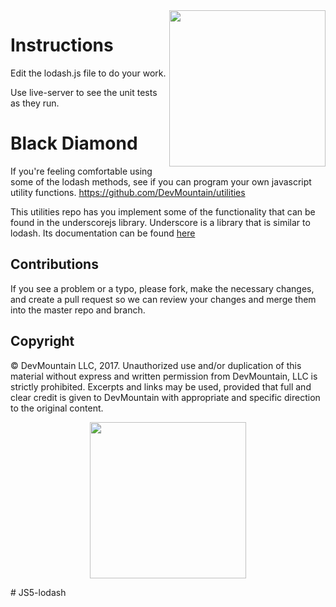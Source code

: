 <img src="https://s3.amazonaws.com/devmountain/readme-logo.png" width="250" align="right">

# Instructions

Edit the lodash.js file to do your work.

Use live-server to see the unit tests as they run.

# Black Diamond

If you're feeling comfortable using some of the lodash methods, see if you can program your own javascript utility functions.
https://github.com/DevMountain/utilities

This utilities repo has you implement some of the functionality that can be found in the underscorejs library. Underscore is a library that is similar to lodash. Its documentation can be found <a href="http://underscorejs.org/">here</a>

## Contributions

If you see a problem or a typo, please fork, make the necessary changes, and create a pull request so we can review your changes and merge them into the master repo and branch.

## Copyright

© DevMountain LLC, 2017. Unauthorized use and/or duplication of this material without express and written permission from DevMountain, LLC is strictly prohibited. Excerpts and links may be used, provided that full and clear credit is given to DevMountain with appropriate and specific direction to the original content.

<p align="center">
<img src="https://s3.amazonaws.com/devmountain/readme-logo.png" width="250">
</p>
# JS5-lodash
